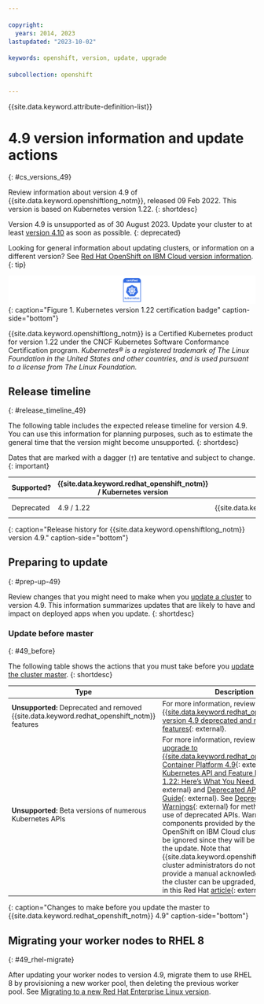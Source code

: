 ```yaml
---

copyright:
  years: 2014, 2023
lastupdated: "2023-10-02"

keywords: openshift, version, update, upgrade

subcollection: openshift

---
```


{{site.data.keyword.attribute-definition-list}}





# 4.9 version information and update actions 
{: #cs_versions_49}

Review information about version 4.9 of {{site.data.keyword.openshiftlong_notm}}, released 09 Feb 2022. This version is based on Kubernetes version 1.22. 
{: shortdesc}


Version 4.9 is unsupported as of 30 August 2023. Update your cluster to at least [version 4.10](/docs/openshift?topic=openshift-cs_versions_410&interface=ui) as soon as possible.
{: deprecated}


Looking for general information about updating clusters, or information on a different version? See [Red Hat OpenShift on IBM Cloud version information](/docs/openshift?topic=openshift-openshift_versions).
{: tip}

![This badge indicates Kubernetes version 1.22 certification for {{site.data.keyword.openshiftlong_notm}}](images/certified-kubernetes-color.svg){: caption="Figure 1. Kubernetes version 1.22 certification badge" caption-side="bottom"}

{{site.data.keyword.openshiftlong_notm}} is a Certified Kubernetes product for version 1.22 under the CNCF Kubernetes Software Conformance Certification program. _Kubernetes® is a registered trademark of The Linux Foundation in the United States and other countries, and is used pursuant to a license from The Linux Foundation._

## Release timeline 
{: #release_timeline_49}

The following table includes the expected release timeline for version 4.9. You can use this information for planning purposes, such as to estimate the general time that the version might become unsupported. 
{: shortdesc}

Dates that are marked with a dagger (`†`) are tentative and subject to change.
{: important}

| Supported? | {{site.data.keyword.redhat_openshift_notm}} / Kubernetes version | Release date | Unsupported date |
| --- | --- | --- | --- |
| Deprecated | 4.9 / 1.22 | {{site.data.keyword.openshift_49_release_date}} | {{site.data.keyword.openshift_49_unsupported_date}}`†` |
{: caption="Release history for {{site.data.keyword.openshiftlong_notm}} version 4.9." caption-side="bottom"}

## Preparing to update
{: #prep-up-49}

Review changes that you might need to make when you [update a cluster](/docs/openshift?topic=openshift-update) to version 4.9. This information summarizes updates that are likely to have and impact on deployed apps when you update.
{: shortdesc}

### Update before master
{: #49_before}

The following table shows the actions that you must take before you [update the cluster master](/docs/openshift?topic=openshift-update#master).
{: shortdesc}

| Type | Description |
| ---- | ----------- | 
| **Unsupported:** Deprecated and removed {{site.data.keyword.redhat_openshift_notm}} features | For more information, review [{{site.data.keyword.redhat_openshift_notm}} version 4.9 deprecated and removed features](https://docs.openshift.com/container-platform/4.9/release_notes/ocp-4-9-release-notes.html#ocp-4-9-deprecated-removed-features){: external}. |
| **Unsupported:**  Beta versions of numerous Kubernetes APIs | For more information, review [Preparing to upgrade to {{site.data.keyword.redhat_openshift_notm}} Container Platform 4.9](https://access.redhat.com/articles/6329921){: external}, [Kubernetes API and Feature Removals In 1.22: Here’s What You Need To Know](https://kubernetes.io/blog/2021/07/14/upcoming-changes-in-kubernetes-1-22/){: external} and [Deprecated API Migration Guide](https://kubernetes.io/docs/reference/using-api/deprecation-guide/#v1-22){: external}. See [Deprecation Warnings](https://kubernetes.io/blog/2020/09/03/warnings/#deprecation-warnings){: external} for methods to identify use of deprecated APIs. Warnings for components provided by the Red Hat OpenShift on IBM Cloud cluster install can be ignored since they will be handled during the update. Note that {{site.data.keyword.openshiftlong_notm}} cluster administrators do not need to provide a manual acknowledgment before the cluster can be upgraded, as mentioned in this Red Hat [article](https://access.redhat.com/articles/6329921){: external}. |
{: caption="Changes to make before you update the master to {{site.data.keyword.redhat_openshift_notm}} 4.9" caption-side="bottom"}

## Migrating your worker nodes to RHEL 8
{: #49_rhel-migrate}

After updating your worker nodes to version 4.9, migrate them to use RHEL 8 by provisioning a new worker pool, then deleting the previous worker pool. See [Migrating to a new Red Hat Enterprise Linux version](/docs/openshift?topic=openshift-rhel_migrate).


